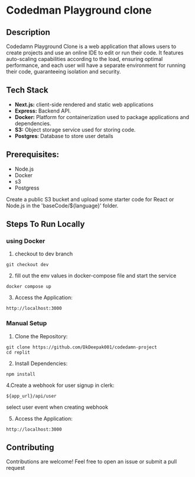 
# Codedman Playground clone

## Description
Codedamn Playground Clone is a web application that allows users to create projects and use an online IDE to edit or run their code. It features auto-scaling capabilities according to the load, ensuring optimal performance, and each user will have a separate environment for running their code, guaranteeing isolation and security.


## Tech Stack

- **Next.js:** client-side rendered and static web applications
- **Express:**  Backend API.
- **Docker:** Platform for containerization used to package applications and dependencies.
- **S3:** Object storage service used for storing code.
- **Postgres**: Database to store user details 


## Prerequisites:
- Node.js 
- Docker 
- s3 
- Postgress
  
Create a public S3 bucket and upload some starter code for React or Node.js in the 'baseCode/${language}' folder.


## Steps To Run Locally
### using Docker

1. checkout to dev branch
```
git checkout dev
```

2. fill out the env values in docker-compose file and start the service  
```
docker compose up 
```

3. Access the Application:
```
http://localhost:3000
```


### Manual Setup
1. Clone the Repository:
```
git clone https://github.com/DkDeepak001/codedamn-project
cd replit
```
2. Install Dependencies:
```
npm install
```

4.Create a webhook for user signup in clerk:
```
${app_url}/api/user
```
select user event when creating webhook


5. Access the Application:
```
http://localhost:3000
```

## Contributing
Contributions are welcome! Feel free to open an issue or submit a pull request


